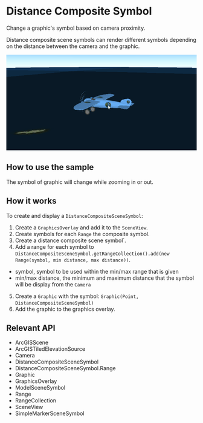 # Distance Composite Symbol

Change a graphic's symbol based on camera proximity.

Distance composite scene symbols can render different symbols depending on the distance between the camera and the
 graphic.

![](DistanceCompositeSymbol.gif)

## How to use the sample

The symbol of graphic will change while zooming in or out.

## How it works

To create and display a `DistanceCompositeSceneSymbol`:


  1. Create a `GraphicsOverlay` and add it to the `SceneView`.
  2. Create symbols for each `Range` the composite symbol.
  3. Create a distance composite scene symbol`.
  4. Add a range for each symbol to `DistanceCompositeSceneSymbol.getRangeCollection().add(new Range(symbol, min distance, max distance))`.
  * symbol, symbol to be used within the min/max range that is given
  * min/max distance, the minimum and maximum distance that the symbol will be display from the `Camera`
  5. Create a `Graphic` with the symbol: `Graphic(Point, DistanceCompositeSceneSymbol)`
  6. Add the graphic to the graphics overlay.


## Relevant API


  * ArcGISScene
  * ArcGISTiledElevationSource
  * Camera
  * DistanceCompositeSceneSymbol
  * DistanceCompositeSceneSymbol.Range
  * Graphic
  * GraphicsOverlay
  * ModelSceneSymbol
  * Range
  * RangeCollection
  * SceneView
  * SimpleMarkerSceneSymbol



